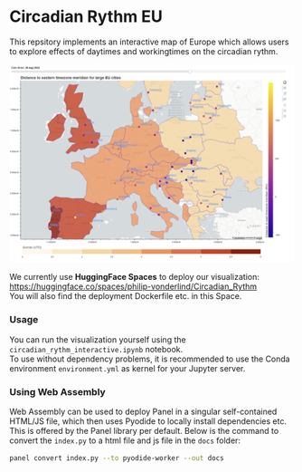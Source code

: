 # Circadian Rythm EU
This repsitory implements an interactive map of Europe which allows
users to explore effects of daytimes and workingtimes on the circadian rythm.

![Circadian Rythm Visualization](imgs/circ_vis_1.png)

We currently use **HuggingFace Spaces** to deploy our visualization: \
https://huggingface.co/spaces/philip-vonderlind/Circadian_Rythm \
You will also find the deployment Dockerfile etc. in this Space.

### Usage
You can run the visualization yourself using the `circadian_rythm_interactive.ipynb` notebook. \
To use without dependency problems, it is recommended to use the Conda environment `environment.yml` as
kernel for your Jupyter server.

### Using Web Assembly
Web Assembly can be used to deploy Panel in a singular self-contained HTML/JS file, which then
uses Pyodide to locally install dependencies etc. \
This is offered by the Panel library per default. Below is
the command to convert the `index.py` to a html file and js file in the 
`docs` folder:

```bash
panel convert index.py --to pyodide-worker --out docs
```
